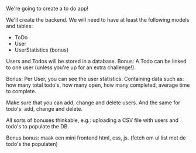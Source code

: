We're going to create a to do app!

We'll create the backend. We will need to have at least the following models and tables:
- ToDo
- User
- UserStatistics (bonus)

Users and Todos will be stored in a database.
Bonus: A Todo can be linked to one user (unless you're up for an extra challenge!). 

Bonus: Per User, you can see the user statistics. Containing data such as: how many total todo's, how many open, how many completed, average time to complete.

Make sure that you can add, change and delete users. And the same for todo's: add, change and delete.

All sorts of bonuses thinkable, e.g.: uploading a CSV file with users and todo's to populate the DB. 

Bonus bonus: maak een mini frontend html, css, js. (fetch om ul list met de todo's the populaten)